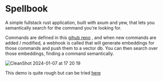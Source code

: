 # Spellbook

A simple fullstack rust application, built with axum and yew, that lets you semantically search for the command you're looking for. 


Commands are defined in this [gihub repo](https://github.com/synoet/spellbook-registry) , and when new commands are added / modified, a webhook is called that will generate embeddings for those commands and push them to a vector db. You can then search over those embeddings, finding a command semantically.


![CleanShot 2024-01-07 at 17 20 19](https://github.com/synoet/spellbook/assets/10552019/486d2c5d-eb6f-4dc3-bb73-c27261cce0e1)

This demo is quite rough but can be tried [here](https://www.spellbook.fly.dev)
